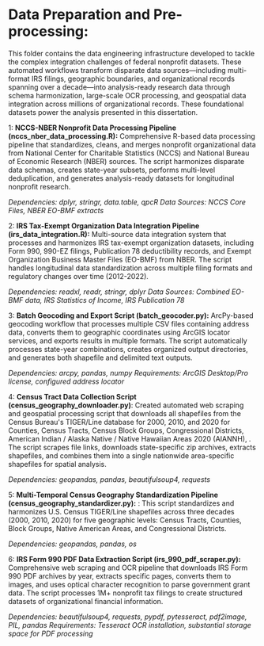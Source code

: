 # Data Preparation and Pre-processing:

This folder contains the data engineering infrastructure developed to tackle the complex integration challenges of federal nonprofit datasets. These automated workflows transform disparate data sources—including multi-format IRS filings, geographic boundaries, and organizational records spanning over a decade—into analysis-ready research data through schema harmonization, large-scale OCR processing, and geospatial data integration across millions of organizational records. These foundational datasets power the analysis presented in this dissertation.

1: **NCCS-NBER Nonprofit Data Processing Pipeline (nccs_nber_data_processing.R):** Comprehensive R-based data processing pipeline that standardizes, cleans, and merges nonprofit organizational data from National Center for Charitable Statistics (NCCS) and National Bureau of Economic Research (NBER) sources. The script harmonizes disparate data schemas, creates state-year subsets, performs multi-level deduplication, and generates analysis-ready datasets for longitudinal nonprofit research. 

*Dependencies: dplyr, stringr, data.table, qpcR
Data Sources: NCCS Core Files, NBER EO-BMF extracts*

2: **IRS Tax-Exempt Organization Data Integration Pipeline (irs_data_integration.R):** Multi-source data integration system that processes and harmonizes IRS tax-exempt organization datasets, including Form 990, 990-EZ filings, Publication 78 deductibility records, and Exempt Organization Business Master Files (EO-BMF) from NBER. The script handles longitudinal data standardization across multiple filing formats and regulatory changes over time (2012-2022). 

*Dependencies: readxl, readr, stringr, dplyr 
Data Sources: Combined EO-BMF data, IRS Statistics of Income, IRS Publication 78*

3: **Batch Geocoding and Export Script (batch_geocoder.py):** ArcPy-based geocoding workflow that processes multiple CSV files containing address data, converts them to geographic coordinates using ArcGIS locator services, and exports results in multiple formats. The script automatically processes state-year combinations, creates organized output directories, and generates both shapefile and delimited text outputs. 

*Dependencies: arcpy, pandas, numpy
Requirements: ArcGIS Desktop/Pro license, configured address locator*

4: **Census Tract Data Collection Script (census_geography_downloader.py)**: Created automated web scraping and geospatial processing script that downloads all shapefiles from the Census Bureau's TIGER/Line database for 2000, 2010, and 2020 for Counties, Census Tracts, Census Block Groups, Congressional Districts, American Indian / Alaska Native / Native Hawaiian Areas 2020 (AIANNH), . The script scrapes file links, downloads state-specific zip archives, extracts shapefiles, and combines them into a single nationwide area-specific shapefiles for spatial analysis.
  
*Dependencies: geopandas, pandas, beautifulsoup4, requests*

5: **Multi-Temporal Census Geography Standardization Pipeline (census_geography_standardizer.py):** : This script standardizes and harmonizes U.S. Census TIGER/Line shapefiles across three decades (2000, 2010, 2020) for five geographic levels: Census Tracts, Counties, Block Groups, Native American Areas, and Congressional Districts.

*Dependencies: geopandas, pandas, os*
   
6: **IRS Form 990 PDF Data Extraction Script (irs_990_pdf_scraper.py):** Comprehensive web scraping and OCR pipeline that downloads IRS Form 990 PDF archives by year, extracts specific pages, converts them to images, and uses optical character recognition to parse government grant data. The script processes 1M+ nonprofit tax filings to create structured datasets of organizational financial information.

*Dependencies: beautifulsoup4, requests, pypdf, pytesseract, pdf2image, PIL, pandas
Requirements: Tesseract OCR installation, substantial storage space for PDF processing*
